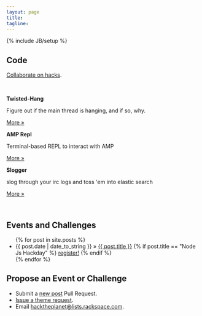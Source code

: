 ```yaml
---
layout: page
title:
tagline: 
---
```

{% include JB/setup %}

## Code

[Collaborate on hacks](https://github.com/HackThePlanet ).

<br />

<div class="row">
  <div class="span1"><p></p></div>

  <div class="span3">
    <p><b>Twisted-Hang</b></p>
    <p>Figure out if the main thread is hanging, and if so, why.</p>
    <p><a href="https://github.com/HackThePlanet/twisted_hang" class="btn btn">More &raquo;</a></p>
  </div>

  <div class="span3">
    <p><b>AMP Repl</b></p>
    <p>Terminal-based REPL to interact with AMP</p>
    <p><a href="https://code.launchpad.net/~exarkun/+junk/amp-repl" class="btn btn">More &raquo;</a></p>
  </div>

  <div class="span3">
    <p><b>Slogger</b></p>
    <p>slog through your irc logs and toss 'em into elastic search</p>
    <p><a href="https://github.com/morgabra/slogger" class="btn btn">More &raquo;</a></p>
  </div>
</div>

<br />

## Events and Challenges

<ul class="posts">
  {% for post in site.posts %}
    <li>
      <span>{{ post.date | date_to_string }}</span> &raquo; <a href="{{ BASE_PATH }}{{ post.url }}">{{ post.title }}</a>
      {% if post.title == "Node Js Hackday" %}
        <span class="label label-warning"><a href="http://nodejshackday.eventbrite.com/">register!</a></span>
      {% endif %}
    </li>
  {% endfor %}
</ul>

## Propose an Event or Challenge

<ul class="unstyled">
  <li>Submit a <a href="https://github.com/HackThePlanet/hacktheplanet.github.com/tree/master/_posts">new post</a> Pull Request.</li>
  <li><a href="http://github.com/hacktheplanet/hacktheplanet.github.com/issues">Issue a theme request</a>.</li>
  <li>Email <a href="mailto:hacktheplanet@lists.rackspace.com">hacktheplanet@lists.rackspace.com</a>.</li>
</ul>
